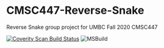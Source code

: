 # CMSC447-Reverse-Snake
Reverse Snake group project for UMBC Fall 2020 CMSC447

[![Coverity Scan Build Status](https://scan.coverity.com/projects/22324/badge.svg)](https://scan.coverity.com/projects/cmsc447-ekans)
![MSBuild](https://github.com/jonathan-haubrich/CMSC447-Reverse-Snake/workflows/MSBuild/badge.svg?branch=master)
